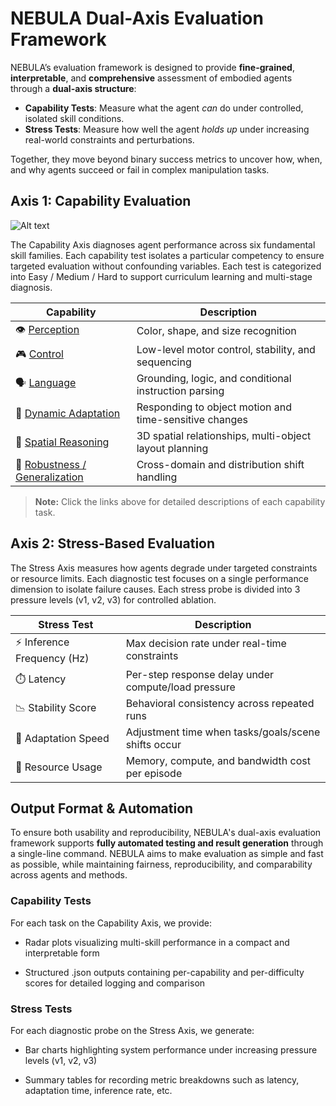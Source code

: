 # NEBULA Dual-Axis Evaluation Framework

NEBULA’s evaluation framework is designed to provide **fine-grained**, **interpretable**, and **comprehensive** assessment of embodied agents through a **dual-axis structure**:

- **Capability Tests**: Measure what the agent *can* do under controlled, isolated skill conditions.
- **Stress Tests**: Measure how well the agent *holds up* under increasing real-world constraints and perturbations.

Together, they move beyond binary success metrics to uncover how, when, and why agents succeed or fail in complex manipulation tasks.

## Axis 1: Capability Evaluation

![Alt text](./../../figures/task_example.png)

The Capability Axis diagnoses agent performance across six fundamental skill families. Each capability test isolates a particular competency to ensure targeted evaluation without confounding variables. Each test is categorized into Easy / Medium / Hard to support curriculum learning and multi-stage diagnosis.

| Capability                                                            | Description                                               |
|-----------------------------------------------------------------------|-----------------------------------------------------------|
| 👁️ [Perception](./capabilities/perception/README.md)                  | Color, shape, and size recognition                        |
| 🎮 [Control](./capabilities/control/README.md)                        | Low-level motor control, stability, and sequencing        |
| 🗣️ [Language](./capabilities/language/README.md)                      | Grounding, logic, and conditional instruction parsing     |
| 🔄 [Dynamic Adaptation](./capabilities/dynamic/README.md)             | Responding to object motion and time-sensitive changes    |
| 📍 [Spatial Reasoning](./capabilities/spatial/README.md)              | 3D spatial relationships, multi-object layout planning    |
| 🧪 [Robustness / Generalization](./capabilities/robustness/README.md) | Cross-domain and distribution shift handling              |


>**Note:**  Click the links above for detailed descriptions of each capability task.

## Axis 2: Stress-Based Evaluation

The Stress Axis measures how agents degrade under targeted constraints or resource limits. Each diagnostic test focuses on a single performance dimension to isolate failure causes. Each stress probe is divided into 3 pressure levels (v1, v2, v3) for controlled ablation.

| Stress Test               | Description                                                   |
|---------------------------|---------------------------------------------------------------|
| ⚡ Inference Frequency (Hz)| Max decision rate under real-time constraints                 |
| ⏱️ Latency                | Per-step response delay under compute/load pressure           |
| 📉 Stability Score        | Behavioral consistency across repeated runs                   |
| 🔁 Adaptation Speed       | Adjustment time when tasks/goals/scene shifts occur           |
| 🧠 Resource Usage         | Memory, compute, and bandwidth cost per episode               |

## Output Format & Automation
To ensure both usability and reproducibility, NEBULA's dual-axis evaluation framework supports **fully automated testing and result generation** through a single-line command. NEBULA aims to make evaluation as simple and fast as possible, while maintaining fairness, reproducibility, and comparability across agents and methods.

### Capability Tests

For each task on the Capability Axis, we provide:

- Radar plots visualizing multi-skill performance in a compact and interpretable form

- Structured .json outputs containing per-capability and per-difficulty scores for detailed logging and comparison

### Stress Tests

For each diagnostic probe on the Stress Axis, we generate:

- Bar charts highlighting system performance under increasing pressure levels (v1, v2, v3)

- Summary tables for recording metric breakdowns such as latency, adaptation time, inference rate, etc.

